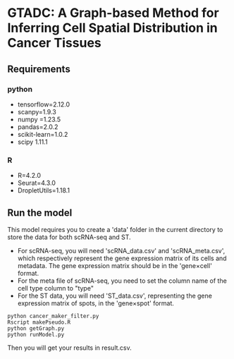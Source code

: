 # GTADC: A Graph-based Method for Inferring Cell Spatial Distribution in Cancer Tissues

## Requirements

### python

 - tensorflow=2.12.0
 - scanpy=1.9.3
 - numpy =1.23.5
 - pandas=2.0.2
 - scikit-learn=1.0.2
 - scipy 1.11.1
### R
 - R=4.2.0 
 - Seurat=4.3.0 
 - DropletUtils=1.18.1

## Run the model
This model requires you to create a 'data' folder in the current directory to store the data for both scRNA-seq and ST. 

 - For scRNA-seq, you will need 'scRNA_data.csv' and 'scRNA_meta.csv',
   which respectively represent the gene expression matrix of its cells
   and metadata. The gene expression matrix should be in the 'gene×cell'
   format.
 - For the meta file of scRNA-seq, you need to set the column name of the cell type column to "type"
 - For the ST data, you will need 'ST_data.csv', representing    the
   gene expression matrix of spots, in the 'gene×spot' format.

```
python cancer_maker_filter.py
Rscript makePseudo.R
python getGraph.py
python runModel.py
```
Then you will get your results in result.csv.

